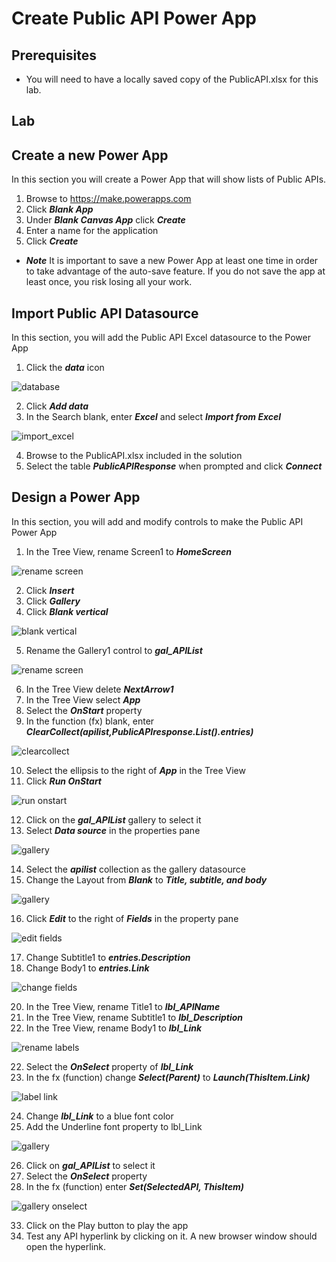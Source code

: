 # Create Public API Power App

## Prerequisites

* You will need to have a locally saved copy of the PublicAPI.xlsx for this lab.

## Lab

## Create a new Power App

In this section you will create a Power App that will show lists of Public APIs.
    
1. Browse to https://make.powerapps.com
2. Click ***Blank App***
3. Under ***Blank Canvas App*** click ***Create***
4. Enter a name for the application
5. Click ***Create***

* ***Note*** It is important to save a new Power App at least one time in order to take advantage of the auto-save feature.  If you do not save the app at least once, you risk losing all your work.

## Import Public API Datasource

In this section, you will add the Public API Excel datasource to the Power App
    
1. Click the ***data*** icon

![database](img/databaseicon.png)

2. Click ***Add data***
3. In the Search blank, enter ***Excel*** and select ***Import from Excel***

![import_excel](img/ImportExcel.png)

4. Browse to the PublicAPI.xlsx included in the solution
5. Select the table ***PublicAPIResponse*** when prompted and click ***Connect***

## Design a Power App

In this section, you will add and modify controls to make the Public API Power App

1. In the Tree View, rename Screen1 to ***HomeScreen***

![rename screen](img/RenameScreen.png)

2. Click ***Insert***
3. Click ***Gallery***
4. Click ***Blank vertical***

![blank vertical](img/blankvertical.png)

5. Rename the Gallery1 control to ***gal_APIList***

![rename screen](img/renamegallery.png)

6. In the Tree View delete ***NextArrow1***
7. In the Tree View select ***App***
8. Select the ***OnStart*** property
9. In the function (fx) blank, enter ***ClearCollect(apilist,PublicAPIresponse.List().entries)***

![clearcollect](img/clearcollect.png)

10. Select the ellipsis to the right of ***App*** in the Tree View
11. Click ***Run OnStart***

![run onstart](img/runonstart.png)

12. Click on the ***gal_APIList*** gallery to select it
13. Select ***Data source*** in the properties pane

![gallery](img/datasourcelayout.png)

14. Select the ***apilist*** collection as the gallery datasource
15. Change the Layout from ***Blank*** to ***Title, subtitle, and body***

![gallery](img/layout.png)

16. Click ***Edit*** to the right of ***Fields*** in the property pane

![edit fields](img/EditFields.png)


17. Change Subtitle1 to ***entries.Description***
18. Change Body1 to ***entries.Link***

![change fields](img/fieldschange.png)

20. In the Tree View, rename Title1 to ***lbl_APIName***
21. In the Tree View, rename Subtitle1 to ***lbl_Description***
22. In the Tree View, rename Body1 to ***lbl_Link***

![rename labels](img/lblrenames.png)

22. Select the ***OnSelect*** property of ***lbl_Link***
23. In the fx (function) change ***Select(Parent)*** to ***Launch(ThisItem.Link)***

![label link](img/lbllink.png)

24. Change ***lbl_Link*** to a blue font color
25. Add the Underline font property to lbl_Link

![gallery](img/gallerywithlink.png)

26. Click on ***gal_APIList*** to select it
27. Select the ***OnSelect*** property
28. In the fx (function) enter ***Set(SelectedAPI, ThisItem)***

![gallery onselect](img/galonselect.png)

33. Click on the Play button to play the app
34. Test any API hyperlink by clicking on it.  A new browser window should open the hyperlink.



